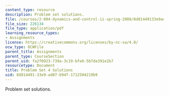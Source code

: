 ```yaml
---
content_type: resource
description: Problem set solutions.
file: /courses/2-004-dynamics-and-control-ii-spring-2008/8d81449133e9ad07b94f1712504219b9_ps4soln.pdf
file_size: 226134
file_type: application/pdf
learning_resource_types:
- Assignments
license: https://creativecommons.org/licenses/by-nc-sa/4.0/
ocw_type: OCWFile
parent_title: Assignments
parent_type: CourseSection
parent_uid: fa2f0923-739a-3c19-bfe6-5b7da391e2b7
resourcetype: Document
title: Problem Set 4 Solutions
uid: 8d814491-33e9-ad07-b94f-1712504219b9
---
```

Problem set solutions.